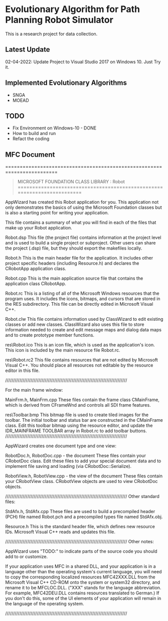# Evolutionary Algorithm for Path Planning Robot Simulator

This is a research project for data collection.

## Latest Update

02-04-2022: Update Project to Visual Studio 2017 on Windows 10. Just Try it.

## Implemented Evolutionary Algorithms

- SNGA
- MOEAD

## TODO

- Fix Environment on Windows-10 - DONE
- How to build and run
- Refact the coding

## MFC Document

========================================================================
>  MICROSOFT FOUNDATION CLASS LIBRARY : Robot
========================================================================


AppWizard has created this Robot application for you.  This application
not only demonstrates the basics of using the Microsoft Foundation classes
but is also a starting point for writing your application.

This file contains a summary of what you will find in each of the files that
make up your Robot application.

Robot.dsp
    This file (the project file) contains information at the project level and
    is used to build a single project or subproject. Other users can share the
    project (.dsp) file, but they should export the makefiles locally.

Robot.h
    This is the main header file for the application.  It includes other
    project specific headers (including Resource.h) and declares the
    CRobotApp application class.

Robot.cpp
    This is the main application source file that contains the application
    class CRobotApp.

Robot.rc
    This is a listing of all of the Microsoft Windows resources that the
    program uses.  It includes the icons, bitmaps, and cursors that are stored
    in the RES subdirectory.  This file can be directly edited in Microsoft
	Visual C++.

Robot.clw
    This file contains information used by ClassWizard to edit existing
    classes or add new classes.  ClassWizard also uses this file to store
    information needed to create and edit message maps and dialog data
    maps and to create prototype member functions.

res\Robot.ico
    This is an icon file, which is used as the application's icon.  This
    icon is included by the main resource file Robot.rc.

res\Robot.rc2
    This file contains resources that are not edited by Microsoft 
	Visual C++.  You should place all resources not editable by
	the resource editor in this file.



/////////////////////////////////////////////////////////////////////////////

For the main frame window:

MainFrm.h, MainFrm.cpp
    These files contain the frame class CMainFrame, which is derived from
    CFrameWnd and controls all SDI frame features.

res\Toolbar.bmp
    This bitmap file is used to create tiled images for the toolbar.
    The initial toolbar and status bar are constructed in the CMainFrame
    class. Edit this toolbar bitmap using the resource editor, and
    update the IDR_MAINFRAME TOOLBAR array in Robot.rc to add
    toolbar buttons.
/////////////////////////////////////////////////////////////////////////////

AppWizard creates one document type and one view:

RobotDoc.h, RobotDoc.cpp - the document
    These files contain your CRobotDoc class.  Edit these files to
    add your special document data and to implement file saving and loading
    (via CRobotDoc::Serialize).

RobotView.h, RobotView.cpp - the view of the document
    These files contain your CRobotView class.
    CRobotView objects are used to view CRobotDoc objects.



/////////////////////////////////////////////////////////////////////////////
Other standard files:

StdAfx.h, StdAfx.cpp
    These files are used to build a precompiled header (PCH) file
    named Robot.pch and a precompiled types file named StdAfx.obj.

Resource.h
    This is the standard header file, which defines new resource IDs.
    Microsoft Visual C++ reads and updates this file.

/////////////////////////////////////////////////////////////////////////////
Other notes:

AppWizard uses "TODO:" to indicate parts of the source code you
should add to or customize.

If your application uses MFC in a shared DLL, and your application is 
in a language other than the operating system's current language, you
will need to copy the corresponding localized resources MFC42XXX.DLL
from the Microsoft Visual C++ CD-ROM onto the system or system32 directory,
and rename it to be MFCLOC.DLL.  ("XXX" stands for the language abbreviation.
For example, MFC42DEU.DLL contains resources translated to German.)  If you
don't do this, some of the UI elements of your application will remain in the
language of the operating system.

/////////////////////////////////////////////////////////////////////////////

